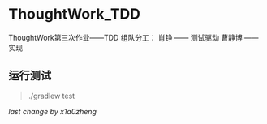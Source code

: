 # ThoughtWork_TDD
ThoughtWork第三次作业——TDD
组队分工：
肖铮 —— 测试驱动
曹静博 —— 实现

## 运行测试
> ./gradlew test



_last change by x1a0zheng_

